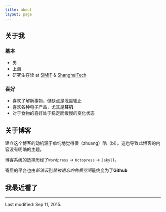 ```yaml
---
title: about
layout: page
---
```

## 关于我

### 基本

- 男
- 上海
- 研究生在读 at [SIMIT](http://www.sim.cas.cn/) & [ShanghaiTech](http://www.shanghaitech.edu.cn/)

### 喜好

- 喜欢了解新事物，但缺点是浅尝辄止
- 喜欢各种电子产品，尤其是**耳机**
- 对于食物的喜好处于稳定而缓慢的变化状态

## 关于博客

建立这个博客的动机源于单纯地觉得很（zhuang）酷（bi）。这也导致此博客的内容没有明确的主题。

博客系统的选择历经了`Wordpress` -> `Octopress` -> `Jekyll`。

寄居的平台也由*新浪云*到*某被遗忘的免费空间*最终变为了**Github**

## 我最近看了

<script type="text/javascript" src="http://www.douban.com/service/badge/DarkKate/?selection=latest&amp;picsize=medium&amp;hideself=on&amp;show=collection&amp;n=8&amp;hidelogo=on&amp;cat=drama%7Cmovie%7Cbook%7Cmusic&amp;columns=4"></script>

---

Last modified: Sep 11, 2015.